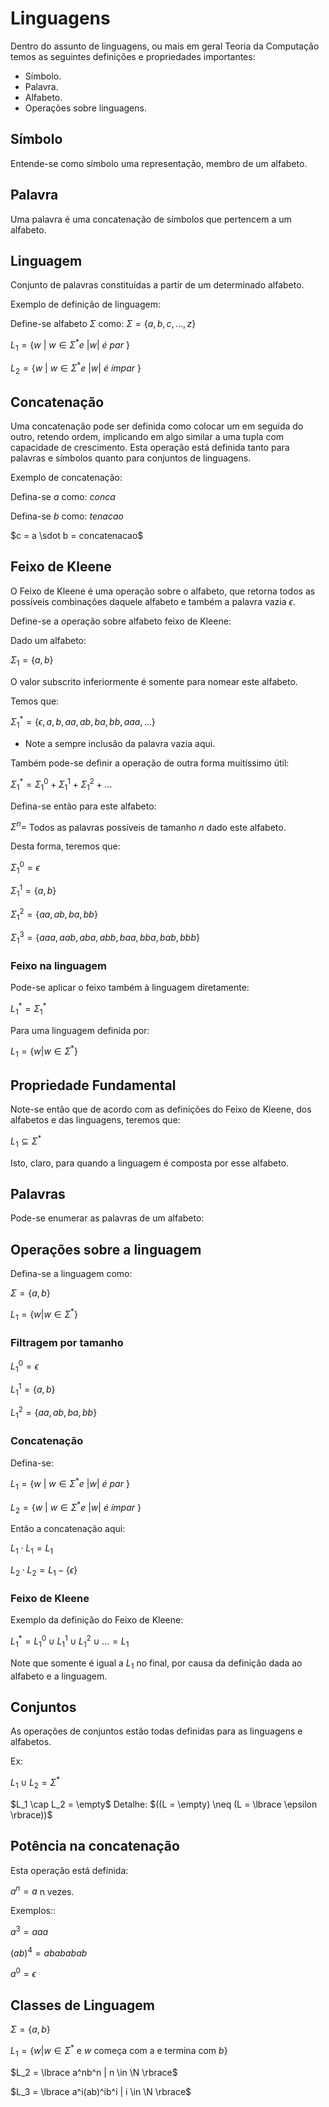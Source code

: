 # Linguagens

Dentro do assunto de linguagens, ou mais em geral Teoria da Computação
temos as seguintes definições e propriedades importantes:

* Símbolo.
* Palavra.
* Alfabeto.
* Operações sobre linguagens.

## Símbolo

Entende-se como símbolo uma representação, membro de um alfabeto.

## Palavra

Uma palavra é uma concatenação de símbolos que pertencem a um alfabeto.

## Linguagem

Conjunto de palavras constituídas a partir de um determinado alfabeto.

Exemplo de definição de linguagem:

Define-se alfabeto $\Sigma$ como: $\Sigma = \lbrace a, b, c, \dots, z \rbrace$

$L_1=\lbrace w\ |\ w \in \Sigma^* e\ |w|\ é\ par\ \rbrace$

$L_2=\lbrace w\ |\ w \in \Sigma^* e\ |w|\ é\ ímpar\ \rbrace$

## Concatenação

Uma concatenação pode ser definida como colocar um em seguida do outro,
retendo ordem, implicando em algo similar a uma tupla com capacidade de
crescimento. Esta operação está definida tanto para palavras e símbolos
quanto para conjuntos de linguagens.


Exemplo de concatenação:

Defina-se $a$ como: $conca$

Defina-se $b$ como: $tenacao$

$c = a \sdot b = concatenacao$

## Feixo de Kleene

O Feixo de Kleene é uma operação sobre o alfabeto, que retorna todos as
possíveis combinações daquele alfabeto e também a palavra vazia $\epsilon$.

Define-se a operação sobre alfabeto feixo de Kleene:

Dado um alfabeto:

$\Sigma_1 = \lbrace a, b \rbrace$

O valor subscrito inferiormente é somente para nomear este alfabeto.

Temos que:

$\Sigma^*_1 = \lbrace \epsilon, a, b, aa, ab, ba, bb, aaa, \dots \rbrace$

* Note a sempre inclusão da palavra vazia aqui.

Também pode-se definir a operação de outra forma muitíssimo útil:

$\Sigma^*_1 = \Sigma^0_1 + \Sigma^1_1 + \Sigma^2_1 + \dots$

Defina-se então para este alfabeto:

$\Sigma^n=$ Todos as palavras possíveis de tamanho $n$ dado este alfabeto.

Desta forma, teremos que:

$\Sigma^0_1 = \epsilon$

$\Sigma^1_1 = \lbrace a, b \rbrace$

$\Sigma^2_1 = \lbrace aa, ab, ba, bb \rbrace$

$\Sigma^3_1 = \lbrace aaa, aab, aba, abb, baa, bba, bab, bbb \rbrace$

### Feixo na linguagem

Pode-se aplicar o feixo também à linguagem diretamente:

$L_1^* = \Sigma_1^*$

Para uma linguagem definida por:

$L_1 = \lbrace w | w \in \Sigma^* \rbrace$

## Propriedade Fundamental

Note-se então que de acordo com as definições do Feixo de Kleene, dos
alfabetos e das linguagens, teremos que:

$L_1 \subseteq \Sigma^*$

Isto, claro, para quando a linguagem é composta por esse alfabeto.

## Palavras

Pode-se enumerar as palavras de um alfabeto:



## Operações sobre a linguagem

Defina-se a linguagem como:

$\Sigma=\lbrace a, b \rbrace$

$L_1 = \lbrace w | w \in \Sigma^* \rbrace$


### Filtragem por tamanho

$L_1^0 = \epsilon$

$L^1_1 = \lbrace a, b \rbrace$

$L^2_1 = \lbrace aa, ab, ba, bb \rbrace$

### Concatenação

Defina-se:

$L_1=\lbrace w\ |\ w \in \Sigma^* e\ |w|\ é\ par\ \rbrace$

$L_2=\lbrace w\ |\ w \in \Sigma^* e\ |w|\ é\ ímpar\ \rbrace$

Então a concatenação aqui:

$L_1 \cdot L_1 = L_1$

$L_2 \cdot L_2 = L_1 - \lbrace \epsilon \rbrace$

### Feixo de Kleene

Exemplo da definição do Feixo de Kleene:

$L_1^* = L_1^0 \cup L_1^1 \cup L_1^2 \cup \dots = L_1$

Note que somente é igual a $L_1$ no final, por causa da definição dada ao alfabeto e a linguagem.

## Conjuntos

As operações de conjuntos estão todas definidas para as linguagens e alfabetos.

Ex:

$L_1 \cup L_2 = \Sigma^*$

$L_1 \cap L_2 = \empty$ Detalhe: $((L = \empty) \neq (L = \lbrace \epsilon \rbrace))$

## Potência na concatenação

Esta operação está definida:

$a^n = a$ n vezes.

Exemplos::

$a^3 = aaa$

$(ab)^4 = abababab$

$a^0=\epsilon$

## Classes de Linguagem

$\Sigma = \lbrace a, b \rbrace$

$L_1 = \lbrace w | w \in \Sigma^*$ e $w$ começa com a e termina com $b \rbrace$

$L_2 = \lbrace a^nb^n | n \in \N \rbrace$

$L_3 = \lbrace a^i(ab)^ib^i | i \in \N \rbrace$
